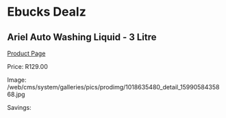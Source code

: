 
# Ebucks Dealz
## Ariel Auto Washing Liquid - 3 Litre
[Product Page](https://www.ebucks.com/web/shop/productSelected.do?prodId=1018635480&catId=908586136)

Price: R129.00

Image: /web/cms/system/galleries/pics/prodimg/1018635480_detail_1599058435868.jpg

Savings: 


	